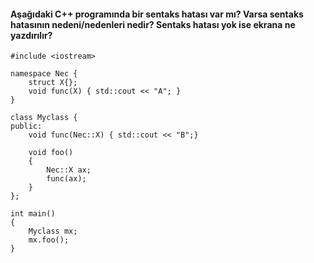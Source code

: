 #### Aşağıdaki C++ programında bir sentaks hatası var mı? Varsa sentaks hatasının nedeni/nedenleri nedir? Sentaks hatası yok ise ekrana ne yazdırılır?

```
#include <iostream>

namespace Nec {
	struct X{};
	void func(X) { std::cout << "A"; }
}

class Myclass {
public:
	void func(Nec::X) { std::cout << "B";}
	
	void foo()
	{
		Nec::X ax;
		func(ax); 
	}
};

int main()
{
	Myclass mx;
	mx.foo();
}

```
